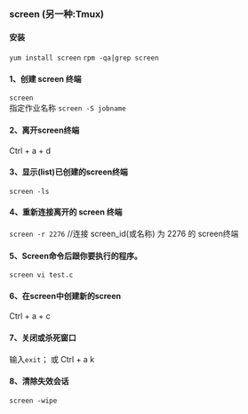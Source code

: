 ### screen (另一种:Tmux)
#### 安装
`yum install screen`
`rpm -qa|grep screen`

#### 1、创建 screen 终端
`screen`      
 指定作业名称
`screen -S jobname`

#### 2、离开screen终端
Ctrl + a + d

#### 3、显示(list)已创建的screen终端 
`screen -ls`

#### 4、重新连接离开的 screen 终端
`screen -r 2276`  //连接 screen_id(或名称) 为 2276 的 screen终端

#### 5、Screen命令后跟你要执行的程序。
`screen vi test.c`

#### 6、在screen中创建新的screen
Ctrl + a + c

#### 7、关闭或杀死窗口
输入`exit`；
或
Ctrl + a   k

#### 8、清除失效会话
`screen -wipe`
